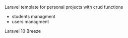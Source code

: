 Laravel template for personal projects with crud functions
- students managment
- users managment

Laravel 10
Breeze
